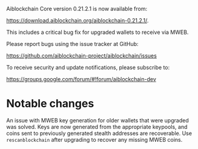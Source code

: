 Aiblockchain Core version 0.21.2.1 is now available from:

 <https://download.aiblockchain.org/aiblockchain-0.21.2.1/>.

This includes a critical bug fix for upgraded wallets to receive via MWEB.

Please report bugs using the issue tracker at GitHub:

  <https://github.com/aiblockchain-project/aiblockchain/issues>

To receive security and update notifications, please subscribe to:

  <https://groups.google.com/forum/#!forum/aiblockchain-dev>

Notable changes
===============

An issue with MWEB key generation for older wallets that were upgraded was solved.
Keys are now generated from the appropriate keypools, and coins sent to previously generated stealth addresses are recoverable.
Use `rescanblockchain` after upgrading to recover any missing MWEB coins.

